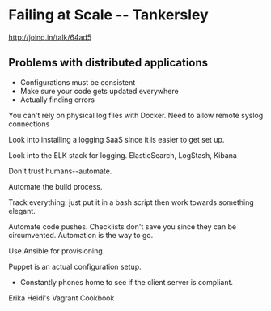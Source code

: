 # Failing at Scale -- Tankersley

http://joind.in/talk/64ad5

## Problems with distributed applications

- Configurations must be consistent
- Make sure your code gets updated everywhere
- Actually finding errors

You can't rely on physical log files with Docker.  Need to allow remote syslog connections

Look into installing a logging SaaS since it is easier to get set up.

Look into the ELK stack for logging.  ElasticSearch,  LogStash, Kibana  

Don't trust humans--automate.

Automate the build process.  

Track everything: just put it in a bash script then work towards something elegant.  


Automate code pushes.  Checklists don't save you since they can be circumvented.   Automation is the way to go.  

Use Ansible for provisioning. 

Puppet is an actual configuration setup.   
- Constantly phones home to see if the client server is compliant.  

Erika Heidi's Vagrant Cookbook



